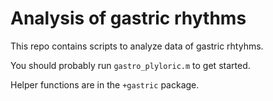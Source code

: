 # Analysis of gastric rhythms

This repo contains scripts to analyze data of gastric rhtyhms.

You should probably run `gastro_plyloric.m` to get started.

Helper functions are in the `+gastric` package. 



